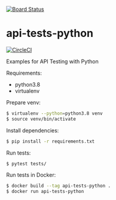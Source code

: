 [![Board Status](https://dev.azure.com/iamsrinii/dd17fdec-8145-4286-8745-686609200f90/699c1ef9-f1fd-4f70-afc9-3378842c1380/_apis/work/boardbadge/78ea2cdf-7fa2-457b-86cb-d1e4888ebfb8)](https://dev.azure.com/iamsrinii/dd17fdec-8145-4286-8745-686609200f90/_boards/board/t/699c1ef9-f1fd-4f70-afc9-3378842c1380/Microsoft.RequirementCategory)
# api-tests-python

[![CircleCI](https://circleci.com/gh/pishchalnikov/api-tests-python.svg?style=svg)](https://circleci.com/gh/pishchalnikov/api-tests-python)

Examples for API Testing with Python

Requirements:
* python3.8
* virtualenv

Prepare venv:
```bash
$ virtualenv --python=python3.8 venv
$ source venv/bin/activate
```

Install dependencies:
```bash
$ pip install -r requirements.txt
```

Run tests:
```bash
$ pytest tests/
```

Run tests in Docker:
```bash
$ docker build --tag api-tests-python .
$ docker run api-tests-python
```
